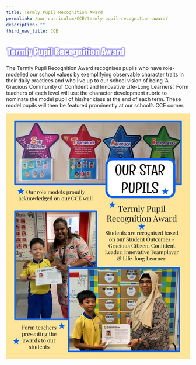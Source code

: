 ```yaml
---
title: Termly Pupil Recognition Award
permalink: /our-curriculum/CCE/termly-pupil-recognition-award/
description: ""
third_nav_title: CCE
---
```

<img src="/images/termlypupilrecogn.png" 
     style="width:65%">


The Termly Pupil Recognition Award recognises pupils who have role-modelled our school values by exemplifying observable character traits in their daily practices and who live up to our school vision of being ‘A Gracious Community of Confident and Innovative Life-Long Learners’. Form teachers of each level will use the character development rubric to nominate the model pupil of his/her class at the end of each term. These model pupils will then be featured prominently at our school’s CCE corner.

![](/images/Termly%20Pupil%20Recognition.jpeg)